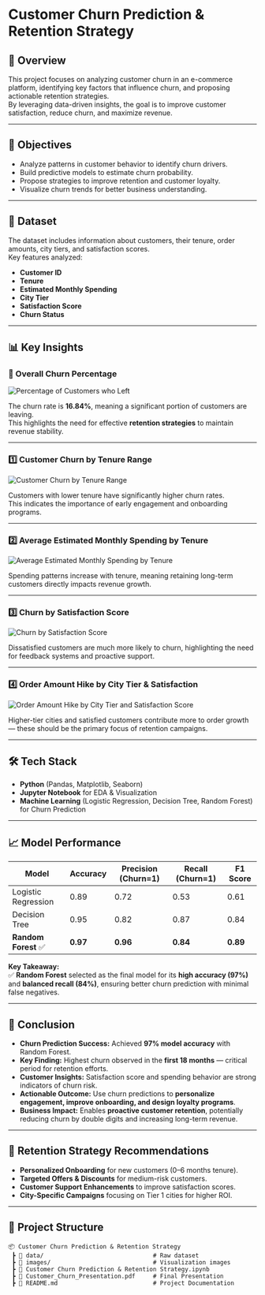 # Customer Churn Prediction & Retention Strategy  

## 📌 Overview  
This project focuses on analyzing customer churn in an e-commerce platform, identifying key factors that influence churn, and proposing actionable retention strategies.  
By leveraging data-driven insights, the goal is to improve customer satisfaction, reduce churn, and maximize revenue.

---

## 🎯 Objectives  
- Analyze patterns in customer behavior to identify churn drivers.  
- Build predictive models to estimate churn probability.  
- Propose strategies to improve retention and customer loyalty.  
- Visualize churn trends for better business understanding.  

---

## 📂 Dataset  
The dataset includes information about customers, their tenure, order amounts, city tiers, and satisfaction scores.  
Key features analyzed:  
- **Customer ID**  
- **Tenure**  
- **Estimated Monthly Spending**  
- **City Tier**  
- **Satisfaction Score**  
- **Churn Status**

---

## 📊 Key Insights  

### 📌 Overall Churn Percentage  
![Percentage of Customers who Left](images/Percentage%20of%20Customers%20who%20Left.png)

The churn rate is **16.84%**, meaning a significant portion of customers are leaving.  
This highlights the need for effective **retention strategies** to maintain revenue stability.  

---

### 1️⃣ Customer Churn by Tenure Range  
![Customer Churn by Tenure Range](images/Customer%20Churn%20by%20Tenure%20Range.png)

Customers with lower tenure have significantly higher churn rates.  
This indicates the importance of early engagement and onboarding programs.  

---

### 2️⃣ Average Estimated Monthly Spending by Tenure  
![Average Estimated Monthly Spending by Tenure](images/Average%20Estimated%20Monthly%20Spending%20by%20Tenure.png)

Spending patterns increase with tenure, meaning retaining long-term customers directly impacts revenue growth.  

---

### 3️⃣ Churn by Satisfaction Score  
![Churn by Satisfaction Score](images/Churn%20by%20Satisfaction%20Score.png)

Dissatisfied customers are much more likely to churn, highlighting the need for feedback systems and proactive support.  

---

### 4️⃣ Order Amount Hike by City Tier & Satisfaction  
![Order Amount Hike by City Tier and Satisfaction Score](images/Order%20Amount%20Hike%20by%20City%20Tier%20and%20Satisfaction%20Score.png)

Higher-tier cities and satisfied customers contribute more to order growth — these should be the primary focus of retention campaigns.  

---

## 🛠 Tech Stack  
- **Python** (Pandas, Matplotlib, Seaborn)  
- **Jupyter Notebook** for EDA & Visualization  
- **Machine Learning** (Logistic Regression, Decision Tree, Random Forest) for Churn Prediction  

---
## 📈 Model Performance  

| **Model**              | **Accuracy** | **Precision (Churn=1)** | **Recall (Churn=1)** | **F1 Score** |
|------------------------|-------------|------------------------|--------------------|-------------|
| Logistic Regression    | 0.89        | 0.72                  | 0.53              | 0.61        |
| Decision Tree          | 0.95        | 0.82                  | 0.87              | 0.84        |
| **Random Forest** ✅   | **0.97**    | **0.96**              | **0.84**          | **0.89**    |

**Key Takeaway:**  
✅ **Random Forest** selected as the final model for its **high accuracy (97%)** and **balanced recall (84%)**, ensuring better churn prediction with minimal false negatives.  

---

## 🏁 Conclusion  
- **Churn Prediction Success:** Achieved **97% model accuracy** with Random Forest.  
- **Key Finding:** Highest churn observed in the **first 18 months** — critical period for retention efforts.  
- **Customer Insights:** Satisfaction score and spending behavior are strong indicators of churn risk.  
- **Actionable Outcome:** Use churn predictions to **personalize engagement, improve onboarding, and design loyalty programs**.  
- **Business Impact:** Enables **proactive customer retention**, potentially reducing churn by double digits and increasing long-term revenue.  

---

## 🚀 Retention Strategy Recommendations  
- **Personalized Onboarding** for new customers (0–6 months tenure).  
- **Targeted Offers & Discounts** for medium-risk customers.  
- **Customer Support Enhancements** to improve satisfaction scores.  
- **City-Specific Campaigns** focusing on Tier 1 cities for higher ROI.  

---

## 📁 Project Structure  

```plaintext
📦 Customer Churn Prediction & Retention Strategy
 ┣ 📂 data/                               # Raw dataset
 ┣ 📂 images/                             # Visualization images
 ┣ 📜 Customer Churn Prediction & Retention Strategy.ipynb
 ┣ 📜 Customer_Churn_Presentation.pdf     # Final Presentation
 ┣ 📜 README.md                           # Project Documentation
 
